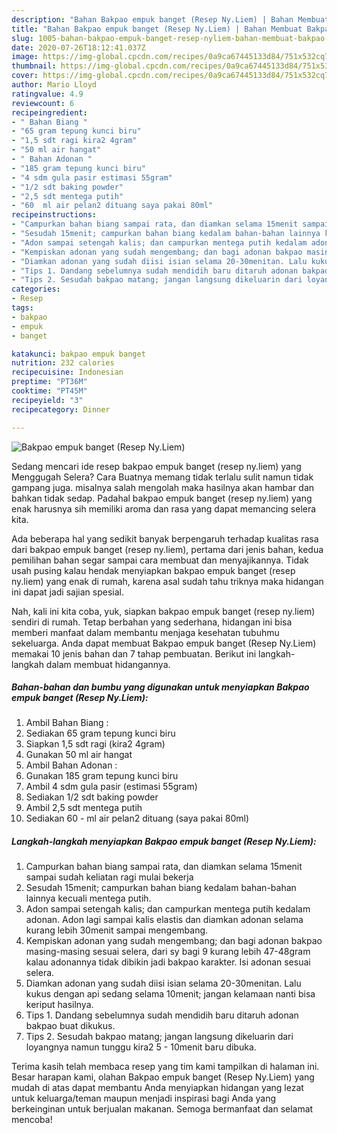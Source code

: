 ```yaml
---
description: "Bahan Bakpao empuk banget (Resep Ny.Liem) | Bahan Membuat Bakpao empuk banget (Resep Ny.Liem) Yang Menggugah Selera"
title: "Bahan Bakpao empuk banget (Resep Ny.Liem) | Bahan Membuat Bakpao empuk banget (Resep Ny.Liem) Yang Menggugah Selera"
slug: 1005-bahan-bakpao-empuk-banget-resep-nyliem-bahan-membuat-bakpao-empuk-banget-resep-nyliem-yang-menggugah-selera
date: 2020-07-26T18:12:41.037Z
image: https://img-global.cpcdn.com/recipes/0a9ca67445133d84/751x532cq70/bakpao-empuk-banget-resep-nyliem-foto-resep-utama.jpg
thumbnail: https://img-global.cpcdn.com/recipes/0a9ca67445133d84/751x532cq70/bakpao-empuk-banget-resep-nyliem-foto-resep-utama.jpg
cover: https://img-global.cpcdn.com/recipes/0a9ca67445133d84/751x532cq70/bakpao-empuk-banget-resep-nyliem-foto-resep-utama.jpg
author: Mario Lloyd
ratingvalue: 4.9
reviewcount: 6
recipeingredient:
- " Bahan Biang "
- "65 gram tepung kunci biru"
- "1,5 sdt ragi kira2 4gram"
- "50 ml air hangat"
- " Bahan Adonan "
- "185 gram tepung kunci biru"
- "4 sdm gula pasir estimasi 55gram"
- "1/2 sdt baking powder"
- "2,5 sdt mentega putih"
- "60  ml air pelan2 dituang saya pakai 80ml"
recipeinstructions:
- "Campurkan bahan biang sampai rata, dan diamkan selama 15menit sampai sudah keliatan ragi mulai bekerja"
- "Sesudah 15menit; campurkan bahan biang kedalam bahan-bahan lainnya kecuali mentega putih."
- "Adon sampai setengah kalis; dan campurkan mentega putih kedalam adonan. Adon lagi sampai kalis elastis dan diamkan adonan selama kurang lebih 30menit sampai mengembang."
- "Kempiskan adonan yang sudah mengembang; dan bagi adonan bakpao masing-masing sesuai selera, dari sy bagi 9 kurang lebih 47-48gram kalau adonannya tidak dibikin jadi bakpao karakter. Isi adonan sesuai selera."
- "Diamkan adonan yang sudah diisi isian selama 20-30menitan. Lalu kukus dengan api sedang selama 10menit; jangan kelamaan nanti bisa keriput hasilnya."
- "Tips 1. Dandang sebelumnya sudah mendidih baru ditaruh adonan bakpao buat dikukus."
- "Tips 2. Sesudah bakpao matang; jangan langsung dikeluarin dari loyangnya namun tunggu kira2 5 - 10menit baru dibuka."
categories:
- Resep
tags:
- bakpao
- empuk
- banget

katakunci: bakpao empuk banget 
nutrition: 232 calories
recipecuisine: Indonesian
preptime: "PT36M"
cooktime: "PT45M"
recipeyield: "3"
recipecategory: Dinner

---
```



![Bakpao empuk banget (Resep Ny.Liem)](https://img-global.cpcdn.com/recipes/0a9ca67445133d84/751x532cq70/bakpao-empuk-banget-resep-nyliem-foto-resep-utama.jpg)

Sedang mencari ide resep bakpao empuk banget (resep ny.liem) yang Menggugah Selera? Cara Buatnya memang tidak terlalu sulit namun tidak gampang juga. misalnya salah mengolah maka hasilnya akan hambar dan bahkan tidak sedap. Padahal bakpao empuk banget (resep ny.liem) yang enak harusnya sih memiliki aroma dan rasa yang dapat memancing selera kita.



Ada beberapa hal yang sedikit banyak berpengaruh terhadap kualitas rasa dari bakpao empuk banget (resep ny.liem), pertama dari jenis bahan, kedua pemilihan bahan segar sampai cara membuat dan menyajikannya. Tidak usah pusing kalau hendak menyiapkan bakpao empuk banget (resep ny.liem) yang enak di rumah, karena asal sudah tahu triknya maka hidangan ini dapat jadi sajian spesial.


Nah, kali ini kita coba, yuk, siapkan bakpao empuk banget (resep ny.liem) sendiri di rumah. Tetap berbahan yang sederhana, hidangan ini bisa memberi manfaat dalam membantu menjaga kesehatan tubuhmu sekeluarga. Anda dapat membuat Bakpao empuk banget (Resep Ny.Liem) memakai 10 jenis bahan dan 7 tahap pembuatan. Berikut ini langkah-langkah dalam membuat hidangannya.

<!--inarticleads1-->

##### Bahan-bahan dan bumbu yang digunakan untuk menyiapkan Bakpao empuk banget (Resep Ny.Liem):

1. Ambil  Bahan Biang :
1. Sediakan 65 gram tepung kunci biru
1. Siapkan 1,5 sdt ragi (kira2 4gram)
1. Gunakan 50 ml air hangat
1. Ambil  Bahan Adonan :
1. Gunakan 185 gram tepung kunci biru
1. Ambil 4 sdm gula pasir (estimasi 55gram)
1. Sediakan 1/2 sdt baking powder
1. Ambil 2,5 sdt mentega putih
1. Sediakan 60 - ml air pelan2 dituang (saya pakai 80ml)




<!--inarticleads2-->

##### Langkah-langkah menyiapkan Bakpao empuk banget (Resep Ny.Liem):

1. Campurkan bahan biang sampai rata, dan diamkan selama 15menit sampai sudah keliatan ragi mulai bekerja
1. Sesudah 15menit; campurkan bahan biang kedalam bahan-bahan lainnya kecuali mentega putih.
1. Adon sampai setengah kalis; dan campurkan mentega putih kedalam adonan. Adon lagi sampai kalis elastis dan diamkan adonan selama kurang lebih 30menit sampai mengembang.
1. Kempiskan adonan yang sudah mengembang; dan bagi adonan bakpao masing-masing sesuai selera, dari sy bagi 9 kurang lebih 47-48gram kalau adonannya tidak dibikin jadi bakpao karakter. Isi adonan sesuai selera.
1. Diamkan adonan yang sudah diisi isian selama 20-30menitan. Lalu kukus dengan api sedang selama 10menit; jangan kelamaan nanti bisa keriput hasilnya.
1. Tips 1. Dandang sebelumnya sudah mendidih baru ditaruh adonan bakpao buat dikukus.
1. Tips 2. Sesudah bakpao matang; jangan langsung dikeluarin dari loyangnya namun tunggu kira2 5 - 10menit baru dibuka.




Terima kasih telah membaca resep yang tim kami tampilkan di halaman ini. Besar harapan kami, olahan Bakpao empuk banget (Resep Ny.Liem) yang mudah di atas dapat membantu Anda menyiapkan hidangan yang lezat untuk keluarga/teman maupun menjadi inspirasi bagi Anda yang berkeinginan untuk berjualan makanan. Semoga bermanfaat dan selamat mencoba!
